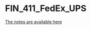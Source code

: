 # FIN_411_FedEx_UPS

[The notes are available here](https://suny-poly-finance.github.io/FIN_411_FedEx_UPS/)
